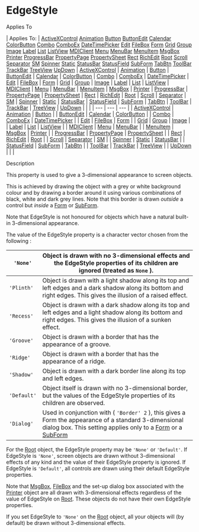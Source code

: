 




<h1 class="heading"><span class="name">EdgeStyle</span></h1>

Applies To

| Applies To: | [ActiveXControl](./activexcontrol.md) [Animation](./animation.md) [Button](./button.md) [ButtonEdit](./buttonedit.md) [Calendar](./calendar.md) [ColorButton](./colorbutton.md) [Combo](./combo.md) [ComboEx](./comboex.md) [DateTimePicker](./datetimepicker.md) [Edit](./edit.md) [FileBox](./filebox.md) [Form](./form.md) [Grid](./grid.md) [Group](./group.md) [Image](./image.md) [Label](./label.md) [List](./list.md) [ListView](./listview.md) [MDIClient](./mdiclient.md) [Menu](./menu.md) [MenuBar](./menubar.md) [MenuItem](./menuitem.md) [MsgBox](./msgbox.md) [Printer](./printer.md) [ProgressBar](./progressbar.md) [PropertyPage](./propertypage.md) [PropertySheet](./propertysheet.md) [Rect](./rect.md) [RichEdit](./richedit.md) [Root](./root.md) [Scroll](./scroll.md) [Separator](./separator.md) [SM](./sm.md) [Spinner](./spinner.md) [Static](./static.md) [StatusBar](./statusbar.md) [StatusField](./statusfield.md) [SubForm](./subform.md) [TabBtn](./tabbtn.md) [ToolBar](./toolbar.md) [TrackBar](./trackbar.md) [TreeView](./treeview.md) [UpDown](./updown.md) | [ActiveXControl](./activexcontrol.md) | [Animation](./animation.md) | [Button](./button.md) | [ButtonEdit](./buttonedit.md) | [Calendar](./calendar.md) | [ColorButton](./colorbutton.md) | [Combo](./combo.md) | [ComboEx](./comboex.md) | [DateTimePicker](./datetimepicker.md) | [Edit](./edit.md) | [FileBox](./filebox.md) | [Form](./form.md) | [Grid](./grid.md) | [Group](./group.md) | [Image](./image.md) | [Label](./label.md) | [List](./list.md) | [ListView](./listview.md) | [MDIClient](./mdiclient.md) | [Menu](./menu.md) | [MenuBar](./menubar.md) | [MenuItem](./menuitem.md) | [MsgBox](./msgbox.md) | [Printer](./printer.md) | [ProgressBar](./progressbar.md) | [PropertyPage](./propertypage.md) | [PropertySheet](./propertysheet.md) | [Rect](./rect.md) | [RichEdit](./richedit.md) | [Root](./root.md) | [Scroll](./scroll.md) | [Separator](./separator.md) | [SM](./sm.md) | [Spinner](./spinner.md) | [Static](./static.md) | [StatusBar](./statusbar.md) | [StatusField](./statusfield.md) | [SubForm](./subform.md) | [TabBtn](./tabbtn.md) | [ToolBar](./toolbar.md) | [TrackBar](./trackbar.md) | [TreeView](./treeview.md) | [UpDown](./updown.md) |  |  |
| --- | --- | ---  |
| [ActiveXControl](./activexcontrol.md) | [Animation](./animation.md) | [Button](./button.md) |
| [ButtonEdit](./buttonedit.md) | [Calendar](./calendar.md) | [ColorButton](./colorbutton.md) |
| [Combo](./combo.md) | [ComboEx](./comboex.md) | [DateTimePicker](./datetimepicker.md) |
| [Edit](./edit.md) | [FileBox](./filebox.md) | [Form](./form.md) |
| [Grid](./grid.md) | [Group](./group.md) | [Image](./image.md) |
| [Label](./label.md) | [List](./list.md) | [ListView](./listview.md) |
| [MDIClient](./mdiclient.md) | [Menu](./menu.md) | [MenuBar](./menubar.md) |
| [MenuItem](./menuitem.md) | [MsgBox](./msgbox.md) | [Printer](./printer.md) |
| [ProgressBar](./progressbar.md) | [PropertyPage](./propertypage.md) | [PropertySheet](./propertysheet.md) |
| [Rect](./rect.md) | [RichEdit](./richedit.md) | [Root](./root.md) |
| [Scroll](./scroll.md) | [Separator](./separator.md) | [SM](./sm.md) |
| [Spinner](./spinner.md) | [Static](./static.md) | [StatusBar](./statusbar.md) |
| [StatusField](./statusfield.md) | [SubForm](./subform.md) | [TabBtn](./tabbtn.md) |
| [ToolBar](./toolbar.md) | [TrackBar](./trackbar.md) | [TreeView](./treeview.md) |
| [UpDown](./updown.md) |  |  |


Description


This property is used to give a 3-dimensional appearance to screen objects.



This is achieved by drawing the object with a grey or white background colour
and by drawing a border around it using various combinations of black, white and
dark grey lines. Note that this border is drawn *outside* a control but *inside* a [Form](./form.md) or [SubForm](./subform.md).


Note that EdgeStyle is not honoured for objects which have a natural
		built-in 3-dimensional appearance.



The value of the EdgeStyle property is a character vector chosen from the
following :

| `'None'` | Object is drawn with no 3-dimensional effects and the EdgeStyle       properties of its children are ignored (treated as `None` ). |
| --- | ---  |
| `'Plinth'` | Object is drawn with a light shadow along its top and left edges and a       dark shadow along its bottom and right edges. This gives the illusion of a       raised effect. |
| `'Recess'` | Object is drawn with a dark shadow along its top and left edges and a       light shadow along its bottom and right edges. This gives the illusion of       a sunken effect. |
| `'Groove'` | Object is drawn with a border that has the appearance of a groove. |
| `'Ridge'` | Object is drawn with a border that has the appearance of a ridge. |
| `'Shadow'` | Object is drawn with a dark border line along its top and left edges. |
| `'Default'` | Object itself is drawn with no 3-dimensional border, but the values of       the EdgeStyle properties of its children are observed. |
| `'Dialog'` | Used in conjunction with ( `'Border' 2` ),       this gives a Form the appearance of a standard 3-dimensional dialog box.       This setting applies only to a [Form](./form.md) or a [SubForm](./subform.md) |



For the [Root](./root.md) object, the EdgeStyle property
may be `'None'` or `'Default'`.
If EdgeStyle is `'None'`, screen objects are
drawn without 3-dimensional effects of any kind and the value of their EdgeStyle
property is ignored. If EdgeStyle is `'Default'`,
all controls are drawn using their default EdgeStyle properties.


Note that [MsgBox](./msgbox.md), [FileBox](./filebox.md) and the set-up dialog box associated with the [Printer](./printer.md) object are all drawn with 3-dimensional effects regardless of the value of
EdgeStyle on [Root](./root.md). These objects do not have
their own EdgeStyle properties.


If you set EdgeStyle to `'None'` on the [Root](./root.md) object, all your objects will (by default) be drawn without 3-dimensional
effects.



